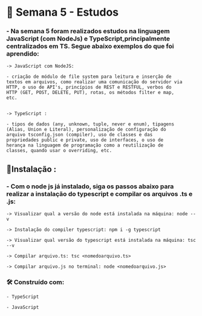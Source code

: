 # 🧠 Semana 5 - Estudos

### - Na semana 5 foram realizados estudos na linguagem JavaScript (com NodeJs) e TypeScript,principalmente centralizados em TS. Segue abaixo exemplos do que foi aprendido: 

    -> JavaScript com NodeJS:

    - criação de módulo de file system para leitura e inserção de 
    textos em arquivos, como realizar uma comunicação do servidor via
    HTTP, o uso de API's, princípios de REST e RESTFUL, verbos do
    HTTP (GET, POST, DELETE, PUT), rotas, os métodos filter e map, 
    etc. 


    -> TypeScript :

    - tipos de dados (any, unknown, tuple, never e enum), tipagens 
    (Alias, Union e Literal), personalização de configuração do
    arquivo tsconfig.json (compiler), uso de classes e das 
    propriedades public e private, uso de interfaces, o uso de 
    herança na linguagem de programação como a reutilização de
    classes, quando usar o overriding, etc.


## 🔧Instalação :

### - Com o node js já instalado, siga os passos abaixo para realizar a instalação do typescript e compilar os arquivos .ts e .js:

    -> Visualizar qual a versão do node está instalada na máquina: node --v 

    -> Instalação do compiler typescript: npm i -g typescript

    -> Visualizar qual versão do typescript está instalada na máquina: tsc --v

    -> Compilar arquivo.ts: tsc <nomedoarquivo.ts>

    -> Compilar arquivo.js no terminal: node <nomedoarquivo.js>


### 🛠️ Construído com:

    - TypeScript

    - JavaScript